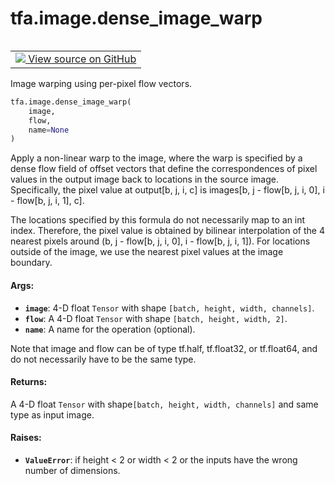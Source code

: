 <div itemscope itemtype="http://developers.google.com/ReferenceObject">
<meta itemprop="name" content="tfa.image.dense_image_warp" />
<meta itemprop="path" content="Stable" />
</div>

# tfa.image.dense_image_warp

<!-- Insert buttons and diff -->

<table class="tfo-notebook-buttons tfo-api" align="left">

<td>
  <a target="_blank" href="https://github.com/tensorflow/addons/tree/r0.7/tensorflow_addons/image/dense_image_warp.py#L184-L237">
    <img src="https://www.tensorflow.org/images/GitHub-Mark-32px.png" />
    View source on GitHub
  </a>
</td></table>



<!-- Equality marker -->
Image warping using per-pixel flow vectors.

``` python
tfa.image.dense_image_warp(
    image,
    flow,
    name=None
)
```



<!-- Placeholder for "Used in" -->

Apply a non-linear warp to the image, where the warp is specified by a
dense flow field of offset vectors that define the correspondences of
pixel values in the output image back to locations in the source image.
Specifically, the pixel value at output[b, j, i, c] is
images[b, j - flow[b, j, i, 0], i - flow[b, j, i, 1], c].

The locations specified by this formula do not necessarily map to an int
index. Therefore, the pixel value is obtained by bilinear
interpolation of the 4 nearest pixels around
(b, j - flow[b, j, i, 0], i - flow[b, j, i, 1]). For locations outside
of the image, we use the nearest pixel values at the image boundary.

#### Args:


* <b>`image`</b>: 4-D float `Tensor` with shape `[batch, height, width, channels]`.
* <b>`flow`</b>: A 4-D float `Tensor` with shape `[batch, height, width, 2]`.
* <b>`name`</b>: A name for the operation (optional).

Note that image and flow can be of type tf.half, tf.float32, or
tf.float64, and do not necessarily have to be the same type.


#### Returns:

A 4-D float `Tensor` with shape`[batch, height, width, channels]`
  and same type as input image.



#### Raises:


* <b>`ValueError`</b>: if height < 2 or width < 2 or the inputs have the wrong
  number of dimensions.


